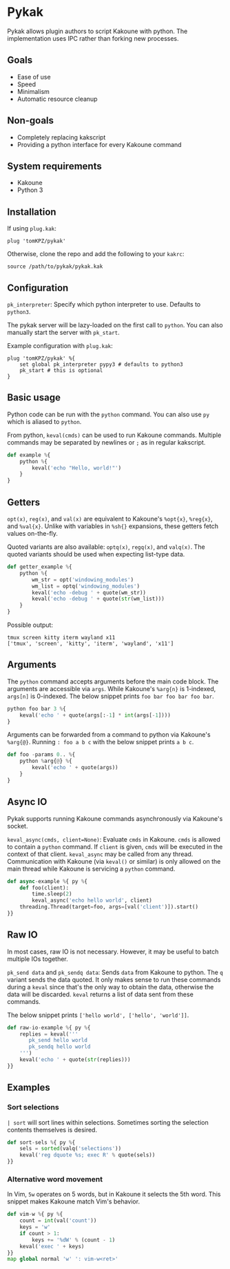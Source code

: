 # Pykak
Pykak allows plugin authors to script Kakoune with python.  The implementation uses IPC rather than forking new processes.

## Goals
- Ease of use
- Speed
- Minimalism
- Automatic resource cleanup

## Non-goals
- Completely replacing kakscript
- Providing a python interface for every Kakoune command

## System requirements
- Kakoune
- Python 3

## Installation
If using `plug.kak`:
```
plug 'tomKPZ/pykak'
```

Otherwise, clone the repo and add the following to your `kakrc`:
```
source /path/to/pykak/pykak.kak
```

## Configuration
`pk_interpreter`: Specify which python interpreter to use.  Defaults to `python3`.

The pykak server will be lazy-loaded on the first call to `python`.  You can also manually start the server with `pk_start`.

Example configuration with `plug.kak`:
```
plug 'tomKPZ/pykak' %{
    set global pk_interpreter pypy3 # defaults to python3
    pk_start # this is optional
}
```

## Basic usage
Python code can be run with the `python` command.  You can also use `py` which is aliased to `python`.

From python, `keval(cmds)` can be used to run Kakoune commands.  Multiple commands may be separated by newlines or `;` as in regular kakscript.


```python
def example %{
    python %{
        keval('echo "Hello, world!"')
    }
}
```

## Getters
`opt(x)`, `reg(x)`, and `val(x)` are equivalent to Kakoune's `%opt{x}`, `%reg{x}`, and `%val{x}`.  Unlike with variables in `%sh{}` expansions, these getters fetch values on-the-fly.

Quoted variants are also available: `optq(x)`, `regq(x)`, and `valq(x)`.  The quoted variants should be used when expecting list-type data.

```python
def getter_example %{
    python %{
        wm_str = opt('windowing_modules')
        wm_list = optq('windowing_modules')
        keval('echo -debug ' + quote(wm_str))
        keval('echo -debug ' + quote(str(wm_list)))
    }
}
```
Possible output:
```
tmux screen kitty iterm wayland x11
['tmux', 'screen', 'kitty', 'iterm', 'wayland', 'x11']
```

## Arguments
The `python` command accepts arguments before the main code block.  The arguments are accessible via `args`.  While Kakoune's `%arg{n}` is 1-indexed, `args[n]` is 0-indexed.  The below snippet prints `foo bar foo bar foo bar`.

```python
python foo bar 3 %{
    keval('echo ' + quote(args[:-1] * int(args[-1])))
}
```

Arguments can be forwarded from a command to python via Kakoune's `%arg{@}`.  Running `: foo a b c` with the below snippet prints `a b c`.

```python
def foo -params 0.. %{
    python %arg{@} %{
        keval('echo ' + quote(args))
    }
}
```

## Async IO
Pykak supports running Kakoune commands asynchronously via Kakoune's socket.

`keval_async(cmds, client=None)`: Evaluate `cmds` in Kakoune.  `cmds` is allowed to contain a `python` command.  If `client` is given, `cmds` will be executed in the context of that client.  `keval_async` may be called from any thread.  Communication with Kakoune (via `keval()` or similar) is only allowed on the main thread while Kakoune is servicing a `python` command.

```python
def async-example %{ py %{
    def foo(client):
        time.sleep(2)
        keval_async('echo hello world', client)
    threading.Thread(target=foo, args=[val('client')]).start()
}}
```

## Raw IO
In most cases, raw IO is not necessary.  However, it may be useful to batch multiple IOs together.

`pk_send data` and `pk_sendq data`: Sends `data` from Kakoune to python.  The `q` variant sends the data quoted.  It only makes sense to run these commands during a `keval` since that's the only way to obtain the data, otherwise the data will be discarded.  `keval` returns a list of data sent from these commands.

The below snippet prints `['hello world', ['hello', 'world']]`.

```python
def raw-io-example %{ py %{
    replies = keval('''
       pk_send hello world
       pk_sendq hello world
    ''')
    keval('echo ' + quote(str(replies)))
}}
```

## Examples

### Sort selections
`| sort` will sort lines within selections.  Sometimes sorting the selection contents themselves is desired.
```python
def sort-sels %{ py %{
    sels = sorted(valq('selections'))
    keval('reg dquote %s; exec R' % quote(sels))
}}
```

### Alternative word movement
In Vim, `5w` operates on 5 words, but in Kakoune it selects the 5th word.  This snippet makes Kakoune match Vim's behavior.
```python
def vim-w %{ py %{
    count = int(val('count'))
    keys = 'w'
    if count > 1:
        keys += '%dW' % (count - 1)
    keval('exec ' + keys)
}}
map global normal 'w' ': vim-w<ret>'
```
